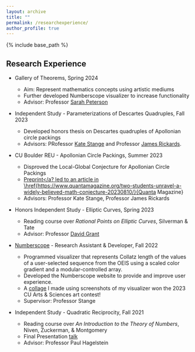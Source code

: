 ```yaml
---
layout: archive
title: ""
permalink: /researchexperience/
author_profile: true
---
```


{% include base_path %}

## Research Experience
* Gallery of Theorems, Spring 2024
  * Aim: Represent mathematics concepts using artistic mediums
  * Further developed Numberscope visualizer to increase functionality
  * Advisor: Professor <a href="https://sites.google.com/view/sarahpetersen/home">Sarah Peterson</a>

* Independent Study - Parameterizations of Descartes Quadruples, Fall 2023
  * Developed honors thesis on Descartes quadruples of Apollonian circle packings
  * Advisors: PRofessor <a href="https://math.katestange.net">Kate Stange</a> and Professor  <a href="https://math.colorado.edu/~jari2770">James Rickards</a>.

* CU Boulder REU - Apollonian Circle Packings, Summer 2023
  * Disproved the Local-Global Conjecture for Apollonian Circle Packings
  * <a href="https://arxiv.org/abs/2307.02749">Preprint</a? led to an article in \href{https://www.quantamagazine.org/two-students-unravel-a-widely-believed-math-conjecture-20230810/}{Quanta Magazine}
  * Advisors: Professor Kate Stange, Professor James Rickards

* Honors Independent Study - Elliptic Curves, Spring 2023
  * Reading course over _Rational Points on Elliptic Curves_, Silverman \& Tate
  * Advisor: Professor <a href="https://www.colorado.edu/math/david-grant">David Grant</a>
  
* <a href="https://numberscope.colorado.edu">Numberscope</a> - Research Assistant & Developer, Fall 2022
  * Programmed visualizer that represents Collatz length of the values of a user-selected sequence from the OEIS using a scaled color gradient and a modular-controlled array.
  * Developed the Numberscope website to provide and improve user experience.
  * A [collage](/files/CollatzHD.jpg) I made using screenshots of my visualizer won the 2023 CU Arts & Sciences art contest!
  * Supervisor: Professor Stange

* Independent Study - Quadratic Reciprocity, Fall 2021
  * Reading course over _An Introduction to the Theory of Numbers_, Niven, Zuckerman, & Montgomery
  * Final Presentation [talk](/files/PresentationQuadraticReciprocity.pdf)
  * Advisor: Professor Paul Hagelstein
